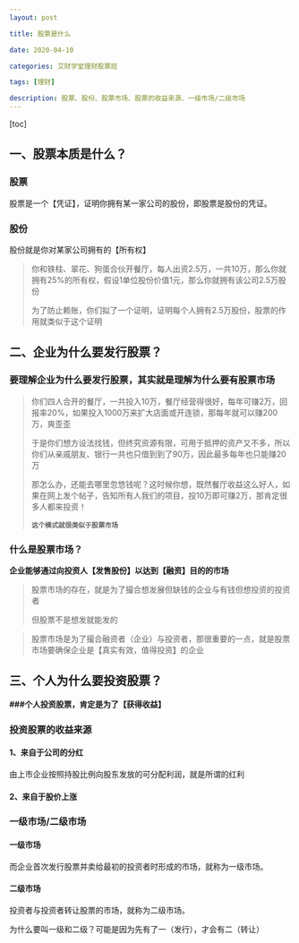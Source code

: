 ```yaml
---
layout: post

title: 股票是什么

date: 2020-04-10

categories: 艾财学堂理财股票班

tags: [理财]

description: 股票、股份、股票市场、股票的收益来源、一级市场/二级市场
---
```


[toc]

## 一、股票本质是什么？
### 股票

股票是一个【凭证】，证明你拥有某一家公司的股份，即股票是股份的凭证。

### 股份

股份就是你对某家公司拥有的【所有权】

> 你和铁柱、翠花、狗蛋合伙开餐厅，每人出资2.5万，一共10万，那么你就拥有25%的所有权，假设1单位股份价值1元，那么你就拥有该公司2.5万股份
>
> 为了防止赖账，你们拟了一个证明，证明每个人拥有2.5万股份，股票的作用就类似于这个证明

## 二、企业为什么要发行股票？

### 要理解企业为什么要发行股票，其实就是理解为什么要有股票市场

> 你们四人合开的餐厅，一共投入10万，餐厅经营得很好，每年可赚2万，回报率20%，如果投入1000万来扩大店面或开连锁，那每年就可以赚200万，爽歪歪
>
> 于是你们想方设法找钱，但终究资源有限，可用于抵押的资产又不多，所以你们从亲戚朋友、银行一共也只借到到了90万，因此最多每年也只能赚20万
>
> 那怎么办，还能去哪里忽悠钱呢？这时候你想，既然餐厅收益这么好人，如果在网上发个帖子，告知所有人我们的项目，投10万即可赚2万，那肯定很多人都来投资！
>
> **`这个模式就很类似于股票市场`**

### 什么是股票市场？
**企业能够通过向投资人【发售股份】以达到【融资】目的的市场**

> 股票市场的存在，就是为了撮合想发展但缺钱的企业与有钱但想投资的投资者
>
> 但股票不是想发就能发的

> 股票市场是为了撮合融资者（企业）与投资者，那很重要的一点，就是股票市场要确保企业是【真实有效，值得投资】的企业

## 三、个人为什么要投资股票？

**###个人投资股票，肯定是为了【获得收益】**

### 投资股票的收益来源

#### 1、来自于公司的分红

由上市企业按照持股比例向股东发放的可分配利润，就是所谓的红利

#### 2、来自于股价上涨

### 一级市场/二级市场

#### 一级市场
而企业首次发行股票并卖给最初的投资者时形成的市场，就称为一级市场。

#### 二级市场
投资者与投资者转让股票的市场，就称为二级市场。

为什么要叫一级和二级？可能是因为先有了一（发行），才会有二（转让）